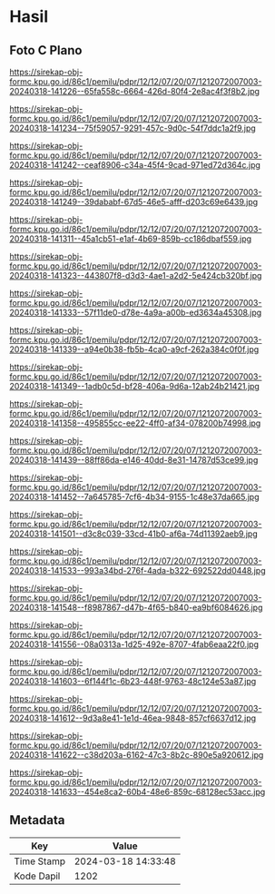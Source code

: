 # Hasil

## Foto C Plano

https://sirekap-obj-formc.kpu.go.id/86c1/pemilu/pdpr/12/12/07/20/07/1212072007003-20240318-141226--65fa558c-6664-426d-80f4-2e8ac4f3f8b2.jpg

https://sirekap-obj-formc.kpu.go.id/86c1/pemilu/pdpr/12/12/07/20/07/1212072007003-20240318-141234--75f59057-9291-457c-9d0c-54f7ddc1a2f9.jpg

https://sirekap-obj-formc.kpu.go.id/86c1/pemilu/pdpr/12/12/07/20/07/1212072007003-20240318-141242--ceaf8906-c34a-45f4-9cad-971ed72d364c.jpg

https://sirekap-obj-formc.kpu.go.id/86c1/pemilu/pdpr/12/12/07/20/07/1212072007003-20240318-141249--39dababf-67d5-46e5-afff-d203c69e6439.jpg

https://sirekap-obj-formc.kpu.go.id/86c1/pemilu/pdpr/12/12/07/20/07/1212072007003-20240318-141311--45a1cb51-e1af-4b69-859b-cc186dbaf559.jpg

https://sirekap-obj-formc.kpu.go.id/86c1/pemilu/pdpr/12/12/07/20/07/1212072007003-20240318-141323--443807f8-d3d3-4ae1-a2d2-5e424cb320bf.jpg

https://sirekap-obj-formc.kpu.go.id/86c1/pemilu/pdpr/12/12/07/20/07/1212072007003-20240318-141333--57f11de0-d78e-4a9a-a00b-ed3634a45308.jpg

https://sirekap-obj-formc.kpu.go.id/86c1/pemilu/pdpr/12/12/07/20/07/1212072007003-20240318-141339--a94e0b38-fb5b-4ca0-a9cf-262a384c0f0f.jpg

https://sirekap-obj-formc.kpu.go.id/86c1/pemilu/pdpr/12/12/07/20/07/1212072007003-20240318-141349--1adb0c5d-bf28-406a-9d6a-12ab24b21421.jpg

https://sirekap-obj-formc.kpu.go.id/86c1/pemilu/pdpr/12/12/07/20/07/1212072007003-20240318-141358--495855cc-ee22-4ff0-af34-078200b74998.jpg

https://sirekap-obj-formc.kpu.go.id/86c1/pemilu/pdpr/12/12/07/20/07/1212072007003-20240318-141439--88ff86da-e146-40dd-8e31-14787d53ce99.jpg

https://sirekap-obj-formc.kpu.go.id/86c1/pemilu/pdpr/12/12/07/20/07/1212072007003-20240318-141452--7a645785-7cf6-4b34-9155-1c48e37da665.jpg

https://sirekap-obj-formc.kpu.go.id/86c1/pemilu/pdpr/12/12/07/20/07/1212072007003-20240318-141501--d3c8c039-33cd-41b0-af6a-74d11392aeb9.jpg

https://sirekap-obj-formc.kpu.go.id/86c1/pemilu/pdpr/12/12/07/20/07/1212072007003-20240318-141533--993a34bd-276f-4ada-b322-692522dd0448.jpg

https://sirekap-obj-formc.kpu.go.id/86c1/pemilu/pdpr/12/12/07/20/07/1212072007003-20240318-141548--f8987867-d47b-4f65-b840-ea9bf6084626.jpg

https://sirekap-obj-formc.kpu.go.id/86c1/pemilu/pdpr/12/12/07/20/07/1212072007003-20240318-141556--08a0313a-1d25-492e-8707-4fab6eaa22f0.jpg

https://sirekap-obj-formc.kpu.go.id/86c1/pemilu/pdpr/12/12/07/20/07/1212072007003-20240318-141603--6f144f1c-6b23-448f-9763-48c124e53a87.jpg

https://sirekap-obj-formc.kpu.go.id/86c1/pemilu/pdpr/12/12/07/20/07/1212072007003-20240318-141612--9d3a8e41-1e1d-46ea-9848-857cf6637d12.jpg

https://sirekap-obj-formc.kpu.go.id/86c1/pemilu/pdpr/12/12/07/20/07/1212072007003-20240318-141622--c38d203a-6162-47c3-8b2c-890e5a920612.jpg

https://sirekap-obj-formc.kpu.go.id/86c1/pemilu/pdpr/12/12/07/20/07/1212072007003-20240318-141633--454e8ca2-60b4-48e6-859c-68128ec53acc.jpg


## Metadata

| Key        | Value               |
| ---------- | ------------------- |
| Time Stamp | 2024-03-18 14:33:48 |
| Kode Dapil | 1202                |



